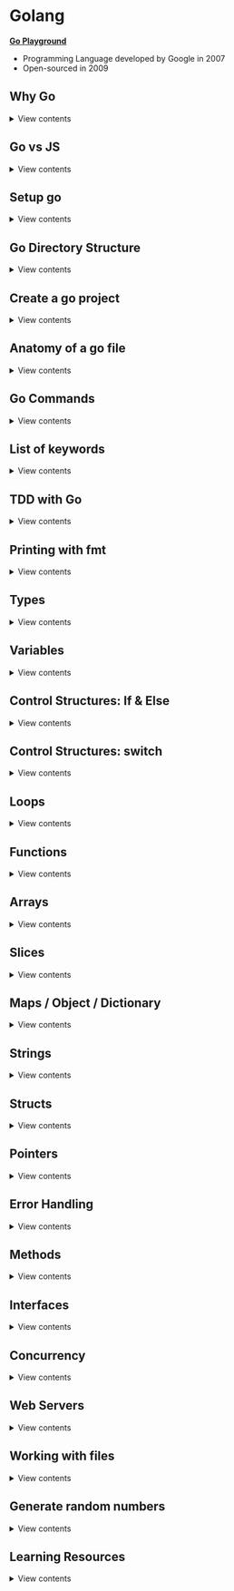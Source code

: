 # Golang

**[Go Playground](https://play.golang.org/)**

- Programming Language developed by Google in 2007
- Open-sourced in 2009

## Why Go

<details>
<summary>View contents</summary>

1. Run on multiple cores and builtin to support concurrency
2. Fast compile times
3. Ease to development
4. Fast execution
5. Automatic garbage collection

- **In Parallel:** Downloading, Uploading, Navigating at the same time
- **Multi-Threading:** Do multiple things at once, e.g., Watching, commenting in Youtube
- **Concurrency:** Dealing with lots of things at once but not necessarily run at the same time, e.g., Multiple users booking at the same time, Multiple users editing the same document

</details>

## Go vs JS

<details>
<summary>View contents</summary>

1. TYPING

- Go: Strongly typed (String, Float, Int, Byte, Struct...)
- JS: Dynamically typed

2. STRUCTURES

- Go: Structs, Pointers, Methods, Interfaces
- JS: ES6 classes

3. ERROR HANDLING

- Go: Explicit (sad path won't handle itself)
- JS: Built-in

4. MULTI-TASKING

- Go: Multi-Threaded (Concurrency, Goroutines, Sync)
- JS: Single-Threaded (Callbacks, async await, sagas, sadness)

5. OPINIONATED-NESS

- Go: Strong Opinions (Convention, built-in tooling and linters)
- JS: Fluid Opinions (Subjective to the mood that day)

</details>

## Setup go

<details>

<summary>View contents</summary>

1. Download go installer & install it. link: [go installer](https://go.dev/doc/install)
2. Add environment variables into shell config

Bash shell

```bash
# ~/.bash_profile

# set the workspace path
export GOPATH=$HOME/go-workspace # change your path correctly!

# add the go bin path to be able to execute our programs
export PATH=$PATH:$GOPATH/bin
```

Fish shell

```bash
# ~/.config/fish/config.fish

# set the workspace path
set -x GOPATH $HOME/go-workspace # change your path correctly!

# add the go bin path to be able to execute our programs
set -x PATH $PATH /usr/local/go/bin $GOPATH/bin
```

3. Create workspace

```bash
$ mkdir -p $GOPATH $GOPATH/src $GOPATH/pkg $GOPATH/bin

# $GOPATH/src : Where your Go projects / programs are located
# $GOPATH/pkg : contains every package objects
# $GOPATH/bin : The compiled binaries home
```

4. Install godoc & run godoc

```bash
$ go install golang.org/x/tools/cmd/godoc@latest

# run godoc
$ godoc -http :8000

# go to: localhost:8000/pkg
# go to personal project: localhost:8000/pkg/project-name
```

</details>

## Go Directory Structure

<details>
<summary>View contents</summary>

```txt
$GOPATH
│
└───bin
│
└───pkg
│
└───src
    │
    │
    └───github.com
        │
        └───github_username
            │
            └───repo_name
```

</details>

## Create a go project

<details>
<summary>View contents</summary>

```bash
# created a directory called "hello"
$ mkdir hello

# change directory to "hello
$ cd hello

# create "main.go" file
$ touch main.go

# generate "go.mod" file
$ go mod init github.com/foyez/hello # module path can be repository you want to publish
```

`go.mod`

```go
module github.com/foyez/hello // name or module path

go 1.18 // go version
```

</details>

## Anatomy of a go file

<details>
<summary>View contents</summary>

`main.go`

```go
// package name
// Every go program needs at least one package main
// Go programs are organized into packages
// A package is a collection of source files
package main

import (
  "fmt" // import built-in packages

  "github.com/foyez/hello/utils" // import custom packages
)

// Every go program needs one main function
// It's the entry point for the program where
// go starts executing the code
func main() {
  fmt.Println("Hello, World")
  fmt.Print(utils.Add(10, 20))
}
```

`utils/utils.go`

```go
package utils

func Add(a int64, b int64) int64 {
  return a + b
}
```

- compiles and runs the code: `go run <file_name>`
- build the code: `go build main.go`

</details>

## Go Commands

<details>
<summary>View contents</summary>

```sh
# run a go program
$ go run main.go # go run <file_name>

# install go packages
$ go install

# create a binary file from go codes
$ go build

# format unindent go code
$ go fmt main.go

# shows go package directory tree
$ go list

# identify unused variables & errors
$ go vet

# show go documentation
go doc fmt.Println

# install third party library
$ go get golang.org/x/lint/golint

# linting go code
golint
```

</details>

## List of keywords

<details>
<summary>View contents</summary>

The list of all **25** keywords of Go language:

1. `break`
2. `case`
3. `chan`
4. `const`
5. `continue`
6. `default`
7. `defer`
8. `else`
9. `fallthrough`
10. `for`
11. `func`
12. `go`
13. `goto`
14. `if`
15. `import`
16. `interface`
17. `map`
18. `package`
19. `range`
20. `return`
21. `select`
22. `struct`
23. `switch`
24. `type`
25. `var`

</details>

## TDD with Go

<details>
<summary>View contents</summary>

**[You can find all the code for this section here](https://github.com/foyez/go/tree/main/codes/tddWithGo)**

1 **Write the test first**

`hello_test.go`

```go
package hello

import "testing"

// exported if it begins with a capital letter
func TestHello(t *testing.T) {
	t.Run("saying hello to people", func(t *testing.T) {
		got := Hello("Foyez")
		want := "Hello, Foyez"

		if got != want {
			t.Errorf("got %q want %q", got, want)
		}
	})
}
```

run `go test`

```
./hello_test.go:7:10: undefined: Hello
```

2. **Write the minimal amount of code for the test to run and check the failing test output**

```go
package hello

func Hello(name string) string {
	return ""
}
```

run `go test`

```
hello_test.go:11: got "" want "Hello, Foyez"
```

3. **Write enough code to make it pass**

```go
func Hello(name string) string {
  return "Hello, " + name
}
```

run `go test`

```
PASS
ok      hello   0.004s
```

4. **Commit the code**

```git
git commit "add Hello() - greeting to people"
```

5. **Refactor**

`hello.go`

```go
package hello

const englishHelloPrefix = "Hello, "

func Hello(name string) string {
	return englishHelloPrefix + name
}
```

`hello_test.go`

```go
package hello

import "testing"

func TestHello(t *testing.T) {
	assertErrorMessage := func(t testing.TB, got, want string) {
		t.Helper()

		if got != want {
			t.Errorf("got %q want %q", got, want)
		}
	}

	t.Run("saying hello to people", func(t *testing.T) {
		got := Hello("Foyez")
		want := "Hello, Foyez"
		assertErrorMessage(t, got, want)
	})
}
```

run `go test`

```
PASS
ok      hello   0.004s
```

6. **Amend git commit**

```git
git commit --amend
```

#### TDD workflow

- Write a test
- Make the compiler pass
- Run the test, see that it fails and check the error message is meaningful
- Write enough code to make the test pass
- Refactor

7. **Add Benchmark test**

```go
func BenchmarkHello(b *testing.B) {
	if testing.Short() {
		b.Skip("skipping benchmark in short mode.")
	}
	for i := 0; i < b.N; i++ {
		Hello("Zayan")
	}
}
```

run `go test -v --bench . --benchmem`

```
BenchmarkHello   	2000000000	         0.46 ns/op

// This means that the loop ran 2000000000 times at a speed of 0.46 ns per loop.
```

8. **Add example tests**

```go
func ExampleHello() {
	greeting := Hello("Zayan")
	fmt.Println(greeting)
	// Output: Hello, Zayan
}

func ExampleHello() {
	greeting := Hello("Farah")
	fmt.Println(greeting)
	// Output: Hello, Farah
}
```

run `go test -v`

```
=== RUN   TestHello
=== RUN   TestHello/saying_hello_to_people
--- PASS: TestHello (0.00s)
    --- PASS: TestHello/saying_hello_to_people (0.00s)
=== RUN   ExampleHello
--- PASS: ExampleHello (0.00s)
=== RUN   ExampleHello_second
--- PASS: ExampleHello_second (0.00s)
```

</details>

## Printing with fmt

<details>
<summary>View contents</summary>

**[You can find all the code for this section here](https://github.com/foyez/go/tree/main/codes/printing)**

#### **Print**

```
fmt.Print()
fmt.Println()
fmt.Printf()
```

- Prints output to the stdout console
- Returns number of bytes and an error
- (The error is generally not worried about)

```go
name := "Zohan"

fmt.Print("Hello, ", name, "\n")
fmt.Println("Hello,", name)
fmt.Printf("Hello, %v\n", name)
```

```sh
Hello, Zohan
Hello, Zohan
Hello, Zohan
```

#### Fprint

```
fmt.Fprint()
fmt.Fprintln()
fmt.Fprintf()
```

- Prints the output to an external source (not in stdout console) (file, browser)
- Returns number of bytes, and any write error

#### Sprint

```
fmt.Sprint()
fmt.Sprintln()
fmt.Sprintf()
```

- Stores output on a character buffer
- Doesn't print to stdout console
- Returns the string

</details>

## Types

<details>
<summary>View contents</summary>

**[You can find all the code for this section here](https://github.com/foyez/go/tree/main/codes/types)**

| Name        | Type Name                                                                   | Examples                                  |
| ----------- | --------------------------------------------------------------------------- | ----------------------------------------- |
| **INTEGER** | int, int8, int16, int32, int64<br/>unint, unint8, unint16, unint32, unint64 | var age int = 20<br/>var count unint = -5 |
| **FLOAT**   | float32, float64                                                            | var gpa float64 = 3.4                     |
| **STRING**  | string                                                                      | var fruit string = "mango"                |
| **BOOLEAN** | bool<br/>&& <code>&#124;&#124;</code> ! < <= > >= == !=                     | true false<br/>var adult bool = age > 18  |

#### Identify and convert type

```go
	// identify type
	reflect.TypeOf(6) // int

	// convert type
	float(10) + 5.5 // 15.5
```

</details>

## Variables

<details>
<summary>View contents</summary>

**[You can find all the code for this section here](https://github.com/foyez/go/tree/main/codes/variables)**

```go
package main

import "fmt"

// var variableName type = value
// can declare outside and inside of a function
var name string = "Zayan"

func main() {
	// Infer variable type
	var age = 20

	// variables without assigning value
	// return default value
	// int: 0, float: 0.0, string: "", bool: false
	var salary int

	// value cannot be changed/re-assigned
	const birthPlace = "Bangladesh"

	// variables in only function
	funcVar := "can't declare outside of a function"

	// multiple variables
	one, two := 1, "two"

	fmt.Println(name, age, salary)
	fmt.Println(birthPlace)
	fmt.Println(funcVar)
	fmt.Println(one, two)
}
```

</details>

## Control Structures: If & Else

<details>
<summary>View contents</summary>

**[You can find all the code for this section here](https://github.com/foyez/go/tree/main/codes/control)**

```go
package main

import (
	"fmt"
)

func main() {
	var age = 10

	if age < 18 {
		fmt.Println("younger")
	} else if age == 18 {
		fmt.Println("adult")
	} else {
		fmt.Println("elder")
	}

	if name := "Farah"; name != "Farhan" {
		fmt.Println("She is Farah")
	}
}
```

</details>

## Control Structures: switch

<details>
<summary>View contents</summary>

**[You can find all the code for this section here](https://github.com/foyez/go/tree/main/codes/control)**

```go
package main

import "fmt"

func main() {
	// *****************************************
	switch city := "Cumilla"; city {
	case "Dhaka", "Cumilla", "Sylhet":
		fmt.Println("You live in", city)
	default:
		fmt.Println("You're not from around here")
	}

	// *****************************************
	var age int = 30

	switch {
	case age < 18:
		fmt.Println("young")
	case age > 18 && age <= 40:
		fmt.Println("adult")
	default:
		fmt.Println("elder")
	}

	// *****************************************
	var num int = 9

	switch {
	case num != 10:
		fmt.Println("Does not equal 10")
		fallthrough // check other case after matching this case
	case num < 10:
		fmt.Println("Less than 10")
	case num > 10:
		fmt.Println("Greater than 10")
	default:
		fmt.Println("Is 10")
	}
}
```

</details>

## Loops

<details>
<summary>View contents</summary>

**[You can find all the code for this section here](https://github.com/foyez/go/tree/main/codes/loops)**

```go
package main

import (
	"fmt"
)

func main() {
	// *****************************************
	// BASIC FOR LOOP
	// *****************************************
	fmt.Println("Basic for loop")
	for i := 1; i <= 5; i++ {
		fmt.Print(i)
	}

	// *****************************************
	// SIMILAR TO WHILE LOOP
	// *****************************************
	fmt.Println("\nSimilar to while loop")
	j := 1

	for j <= 5 {
		fmt.Print(j)
		j++
	}

	// *****************************************
	// INFINITE LOOP
	// *****************************************
	fmt.Println("\nInfinite loop")
	num := 1

	for {
		num = num + 2

		if num == 7 {
			continue
		}

		fmt.Print(num)

		if num == 11 {
			break
		}
	}

	// ********************************************
	// BASIC FOR LOOP ITERATION (STRING, ARRAY,...)
	// ********************************************
	fmt.Println("\nBasic for loop iteration")
	var name = "Farah"

	for i := 0; i < len(name); i++ {
		fmt.Println("Letter:", string(name[i]))
	}

	// *****************************************
	// STRING ITERATION
	// *****************************************
	fmt.Println("\nString iteration")
	var myCity = "কুমিল্লা"

	for index, letter := range myCity {
		if index % 2 == 0 {
			fmt.Printf("Index: %d, Letter:%#U\n", index, letter)
		}
	}

	// *****************************************
	// SLICE OR ARRAY ITERATION
	// *****************************************
	fmt.Println("\nSlice or Array iteration")
	cities := []string{"Dhaka", "Cumilla"}

	for _, city := range cities {
		fmt.Printf("%s ", city)
	}

	// *****************************************
	// MAP ITERATION
	// *****************************************
	fmt.Println("\nMap iteration")
	results := map[string]float64{
		"Farah":   3.4,
		"Laaibah": 3.3,
		"Zayan":   3.5,
	}

	for key, value := range results {
		fmt.Println(key, value)
	}

	// *****************************************
	// CHANNEL ITERATION
	// *****************************************
	fmt.Println("\nChannel iteration")

	ch := make(chan int)
	go func() {
		ch <- 1
		ch <- 2
		close(ch)
	}()

	for n := range ch {
		fmt.Println(n)
	}
}
```

_[Loop guide](https://yourbasic.org/golang/for-loop-range-array-slice-map-channel/)_

</details>

## Functions

<details>
<summary>View contents</summary>

**[You can find all the code for this section here](https://github.com/foyez/go/tree/main/codes/funtions)**

- Basic function

```go
func printAge() {
	fmt.Println(10)
}
```

- return type declaration

```go
func printAge(age int) int {
	return age
}
```

- return multiple values

```go
func printAge(age int) (string, int) {
	return "name", age
}

func main() {
	name, age = printAge(10)
}
```

- return named values

```go
func printAge(age1, age2 int) (ageOfBob, ageOfSally int) {
	ageOfBob = age1
	ageOfSally = age2
	return
}
```

- unknown number of arguments / variadic function

```go
func average(ages ...int) float64 {
	total := 0

	for _, age := range ages {
		total += age
	}

	return float64(total) / float64(len(ages))
}

func main() {
	fmt.Println(average(10, 20, 32))
}
```

</details>

## Arrays

<details>
<summary>View contents</summary>

**[You can find all the code for this section here](https://github.com/foyez/go/tree/main/codes/arrays)**

```go
// ARRAY
// [number]T
// A slice type has a specific length
// declare array
var arr [3]float64
fmt.Println(arr) // [0 0 0]

arr[1] = 23               // set element
element := arr[1]         // read element
fmt.Println(arr, element) // [0 23 0] 23

// declare and initialize
scores := [3]float64{9, 1.5, 2.2}
fmt.Println(scores)

// compiler figure out array length
arrNotMax := [...]int{2, 3, 4}
fmt.Println(arrNotMax, len(arrNotMax)) // [2 3 4] 3

// slice
fruits := [5]string{"banana", "pear", "apple", "orange", "peach"}
splicedFruits := fruits[1:3]              // [pear apple]
splicedFruits2 := fruits[2:]              // [apple orange peach]
removeLastFruit := fruits[:len(fruits)-1] // [banana pear apple orange]
lastFruit := fruits[len(fruits)-1]        // peach
fmt.Println(splicedFruits, splicedFruits2, removeLastFruit, lastFruit)
fmt.Println(len(splicedFruits)) // 2
fmt.Println(cap(splicedFruits)) // 4 (since starts from 1 and end index is 4)

// append
fruitsToAdd := append(splicedFruits, "cherry", "pineapple", "guava")
fmt.Println(splicedFruits, fruitsToAdd)             // [pear apple] [pear apple cherry pineapple guava]
fmt.Println(len(splicedFruits), cap(splicedFruits)) // 2 4
fmt.Println(len(fruitsToAdd), cap(fruitsToAdd)) // 5 8 (after crossing the previous capacity, the current capcity is doubled up)

// multidimensional array
multi := [2][3]int{{1, 2, 3}, {5, 6, 7}}
fmt.Println(multi) // [[1 2 3] [5 6 7]]
```

</details>

## Slices

<details>
<summary>View contents</summary>

**[You can find all the code for this section here](https://github.com/foyez/go/tree/main/codes/slices)**

```go
// SLICE
// []T
// A slice type has no specific length

// declare a slice
var mySlice []int
fmt.Println(mySlice) // []

// mySlice[0] = 1 // occurs an error, since size is unknown

// create a slice using make function
// dynamically-sized arrays
// make([]T, len, cap)
sliceWithMake := make([]int, 3, 10)
fmt.Println(sliceWithMake)      // [0 0 0]
fmt.Println(len(sliceWithMake)) // 3
fmt.Println(cap(sliceWithMake)) // 5
```

**Make**: make function "Initialize and allocates space in memory for a slice, map, or channel."
	
```go
s := make([]int, 0, 3)
	
for i := 0; i < 5; i++ {
    s = append(s, i)
    fmt.Printf("cap %v, len %v, %p\n", cap(s), len(s), s)
}
```
		  
```sh
cap 3, len 1, 0xc0000b2000
cap 3, len 2, 0xc0000b2000
cap 3, len 3, 0xc0000b2000
cap 6, len 4, 0xc0000b8000 # larger capacity and a new pointer address
cap 6, len 5, 0xc0000b8000
```

```go
var fruits = []string{"apple", "mango"}

// varArg
func addFruits(fruitsToAdd ...string) []string {
	// unpack or spread
	updatedFruits := append(fruits, fruitsToAdd...)
	return updatedFruits
}

addFruits("banana", "pineapple") // [apple mango banana pineapple]
```

</details>

## Maps / Object / Dictionary

<details>
<summary>View contents</summary>

**[You can find all the code for this section here](https://github.com/foyez/go/tree/main/codes/maps)**

```go
var results map[string]float64 = make(map[string]float64) // create empty map

results["foyez"] = 3.4
results["mithu"] = 3.5

fmt.Println(results) // map[foyez:3.4 mithu:3.5]

// ***********************************************
userEmails := map[int]string{
	1: "user1@email.com",
	2: "user2@email.com",
}

userEmails[1] = "user12@email.com"
emailOfSecondUser, ok := userEmails[2]
emailOfFourthUser, ok2 := userEmails[4]

fmt.Println(userEmails)             // map[1:user12@email.com 2:user2@email.com]
fmt.Println(emailOfSecondUser, ok)  // user2@email.com true
fmt.Println(emailOfFourthUser, ok2) // false

if email, ok := userEmails[2]; ok {
	fmt.Printf("%s exists\n", email)
} else {
	fmt.Printf("%s doesn't exists\n", email)
}

delete(userEmails, 1)
fmt.Println(userEmails) // [2:user2@email.com]
```

</details>

## Strings

<details>
<summary>View contents</summary>

**[You can find all the code for this section here](https://github.com/foyez/go/tree/main/codes/strings)**

```go
package main

import (
	"fmt"
	s "strings"
)

var p = fmt.Println

func main() {
	p(s.Contains("test", "es"))        // true
	p(s.Count("test", "t"))            // 2
	p(s.HasPrefix("test", "te"))       // true
	p(s.HasSuffix("test", "st"))       // true
	p(s.Index("test", "t"))            // 0
	p(s.LastIndex("test", "t"))        // 3
	p(s.Join([]string{"a", "b"}, "-")) // a-b
	p(s.Repeat("a", 5))                // aaaaa
	p(s.Replace("fooo", "o", "O", -1)) // fOOO
	p(s.Replace("fooo", "o", "O", 2))  // fOOo
	p(s.Split("a-b-c", "-"))           // [a b c]
	p(s.ToLower("TEST"))               // test
	p(s.ToUpper("test"))               // TEST
	p(len("hello"))                    // 5
	p("hello"[1])                      // 1
}
```

</details>

## Structs

<details>
<summary>View contents</summary>

**[You can find all the code for this section here](https://github.com/foyez/go/tree/main/codes/structs)**

```go
type User struct {
	ID        int
	FirstName string
	LastName  string
	Email     string
}

user := User{ID: 1, FirstName: "Foyez", LastName: "Ahmed", Email: "foyez@email.com"}

fmt.Println(user.FirstName) // Foyez
```

</details>

## Pointers

<details>
<summary>View contents</summary>

**[You can find all the code for this section here](https://github.com/foyez/go/tree/main/codes/pointers)**

**Pointer:** a variable that holds the **memory location** of a variable instead of a copy of its value.
	
```go
// Declare a pointer variable
var variableName *type
	
// Access to the variable address
&variableName
	
// Access to the variable value
*variableName
```

```go
type person struct {
	firstName      string
	lastName       string
	faboriteSports []string
}

func main() {
	person := person{
		firstName: "Foyez",
		lastName:  "Ahmed",
		faboriteSports: []string{"Cricket"}
	}
	
	updateFirstName(&person, "Rumon")
	fmt.Println(person) // {Foyez Ahmed [Cricket]}
	updateFavoriteSports(person, "Football")
	fmt.Println(person) // {Foyez Ahmed [Football]}
}
	
func updateFirstName(p *person, newFirstName string) {
	fmt.Println(p)  // &{Foyez Ahmed [Cricket]}
	fmt.Println(&p) // 0xc00000e028
	fmt.Println(*p) // {Foyez Ahmed [Cricket]}

	// (*p).firstName = newFirstName
	p.firstName = newFirstName
}
	
func updateFavoriteSports(p person, sportName string) {
	p.favoriteSports[0] = sportName
}
```
	
**Value Types:** `int`, `float`, `string`, `bool`, `structs`
> Have to use pointer to update these types of variables
	
**Reference Types:** `slices`, `maps`, `channels`, `pointers`, `functions`
> Don't need to use pointer to update these types of variables

</details>

## Error Handling

<details>
<summary>View contents</summary>

**[You can find all the code for this section here](https://github.com/foyez/go/tree/main/codes/errors)**

#### Error

- indicates that something bad happened, but it might be possible to continue running the program.
- i.e: A function that intentionally returns an error if something goes wrong

#### Panic

- happen at run time
- something happened that was fatal to the program and program stops execution
- ex: Trying to open a file that doesn't exist

```go
type error interface {
	Error() string
}

err := funcReturnError()
fmt.Println(err.Error())
panic(err.Error())
```

#### Defer

A defer statement defers the execution of a function until the surrounding function returns.

```go
func main(){
	defer fmt.Println("Bangladesh")
	defer fmt.Println("love")
	fmt.Println("I")
}

// I
// love
// Bangladesh
```

#### Recover

- **Panic** is called during a run time error and fatally kill the program
- **Recover** tells Go what to do when a panic happens (returns what was passed to panic)
- Recover must be paired with **defer**, which will fire even after a panic

```go
func recoverFromPanic() {
	if r := recover(); r != nil {
		fmt.Println(r)
	}
}

func main() {
	defer recoverFromPanic()

	for i := 0; i < 5; i++ {
		fmt.Println(i)

		if i == 2 {
			panic("PANIC!")
		}
	}
}

// 0
// 1
// 2
// PANIC!
```

</details>

## Methods

<details>
<summary>View contents</summary>

**[You can find all the code for this section here](https://github.com/foyez/go/tree/main/codes/methods)**
Syntax of method

```go
func (r ReceiverType) funcName(parameters) (results)
```

#### Methods vs Functions

- The difference between a method and a function is that instead of accepting an argument as struct, we're calling a method on an instance of that struct.

```go
type address struct {
	email   string
	zipCode int
}
	
type User struct {
	name string
	age  int
	address
}
	
func main() {
	user := User{
		name: "Manam", 
		age: 25,
		address: address{
			email: "manam@email.com",
			zipCode: 34000
		},
	}
	
	updateUserName(&user, "Chayon")
	
	// (&user).UpdateName("Chayon")
	user.UpdateName("Chayon")
}

func updateUserName(u *User, name string) {
	u.name = name
}

// func (receiverName ReceiverType) MethodName(args)
// When a method is called on a variable of that type,
// we get the reference to its data via the receiverName variable.
func (u *User) UpdateName(name string) {
	// (*u).name = name
	u.name = name
}
```

</details>

## Interfaces

<details>
<summary>View contents</summary>

**[You can find all the code for this section here](https://github.com/foyez/go/tree/main/codes/interfaces)**

**Structs:** define a set of attributes on a type, e.g.: a user has a `FirstName` and a `LastName`, it is the type of User.

**Interfaces:** describe a set of behaviors that also define a type, e.g. a user can change the `FirstName` is a type of that interface.

```go
// Describer has a Describe method
type Human interface {
	Describe() string
}

// Any struct that has a method called describe is also a type of Describer

type User struct {
	ID                         int
	FirstName, LastName, Email string
}

type Group struct {
	role           string
	users          []User
	newestUser     User
	spaceAvailable bool
}

func (u User) Describe() string {
	desc := fmt.Sprintf("Name: %s %s, Email: %s", u.FirstName, u.LastName, u.Email)
	return desc
}

func (g *Group) Describe() string {
	if len(g.users) > 2 {
		g.spaceAvailable = false
	}

	desc := fmt.Sprintf("Users: %d, Newest User: %s %s, Accepting New User: %t", len(g.users), g.newestUser.FirstName, g.newestUser.LastName, g.spaceAvailable)
	return desc
}

func main() {
	user := User{ID: 1, FirstName: "Foyez", LastName: "Ahmed", Email: "foyez@email.com"}
	user2 := User{ID: 2, FirstName: "Manam", LastName: "Ahmed", Email: "manam@email.com"}

	group := Group{
		role:           "admin",
		users:          []User{user, user2},
		newestUser:     user2,
		spaceAvailable: true,
	}

	describeSomething := func(human Human) {
		desc := human.Describe()
		fmt.Println(desc)
	}

	describeSomething(user) // Name: Foyez Ahmed, Email: foyez@email.com
	describeSomething(&group) // Users: 2, Newest User: Manam Ahmed, Accepting New User: true
}
```

#### Empty Interface

```go
interface{}
```

- Specifies zero methods
- An empty interface may hold values of any type
- Like _any_ type in Typescript

```go
var people map[string]interface{} = make(map[string]interface{})

people["name"] = "Foyez"
people["age"] = 28

fmt.Printf("%#v %T\n", people["name"], people["name"]) // "Foyez" string
fmt.Printf("%#v %T", people["age"], people["age"])     // 28 int
```

</details>

## Concurrency

<details>
<summary>View contents</summary>

**[You can find all the code for this section here](https://github.com/foyez/go/tree/main/codes/concurrency)**

#### Goroutines

- A **Goroutine** is a lightweight thread manged by the Go runtime
- Implemented by adding the `go` keyword before executing a function
- Tells go to spin up a new thread to do that thing

```go

```

</details>

## Web Servers

<details>
<summary>View contents</summary>

**[You can find all the code for this section here](https://github.com/foyez/go/tree/main/codes/webServers)**

```go
package main

import (
	"fmt"
	"log"
	"net/http"
)

func home(w http.ResponseWriter, req *http.Request) {
	fmt.Println("Home!")
	fmt.Fprint(w, "Home!")
}

func main() {
	http.HandleFunc("/", home)

	fmt.Println("Server is running on port :8080")
	log.Fatal(http.ListenAndServe(":8080", nil))
}
```

</details>

## Working with files

<details>
<summary>View contents</summary>

```go
import (
	"fmt"
	"os"
	"strings"
)

type names string[]

func main() {
	names := names{"Sohel", "Mithu", "Rupom"}
	names.saveToFile("my_names")
	fmt.Println(readNamesFromFiles("my_names"))
	removeFile("my_names")
}

func (n names) toString() string {
	return strings.Join(n, ",")
}

func (n names) saveToFile(filename string) error {
	return os.WriteFile(filename, []bytes(n.toString()), 0666)
}

func readNamesFromFile(filename string) names {
	bs, err := os.ReadFile(filename)
	if err != nil {
		fmt.Println("Error:", err)
		os.Exit(1)
	}
	
	return strings.Split(string(bs), ",")
}

func removeFile(filename string) {
	err := os.Remove(filename)
	if err != nil {
		fmt.Println("Error:", err)
	}
}
```

</details>
	
## Generate random numbers
	
<details>
<summary>View contents</summary>
	
```go
import (
	"math/rand"
	"time"
)
	
source := rand.NewSource(time.Now().UnixNano())
r := rand.New(source)
	
// genrate random number from 0 to n
r.Intn(8) // n = 8
```
	
</details>

## Learning Resources

<details>
<summary>View contents</summary>

- [Build web application with golang](https://github.com/astaxie/build-web-application-with-golang) - `A golang ebook intro how to build a web with golang`
- [Go Patterns](https://github.com/tmrts/go-patterns) - `Curated list of Go design patterns, recipes and idioms`
- [Learn Go with Tests](https://github.com/quii/learn-go-with-tests) - `Learn Go with test-driven development`
- [Go for Javascript Developers](https://www.pazams.com/Go-for-Javascript-Developers/)
- [Creating a RESTful API With Golang](https://tutorialedge.net/golang/creating-restful-api-with-golang/)
- [Go Tour](https://tour.golang.org/list)
- [Effective Go](https://golang.org/doc/effective_go.html)
- [Go by Example](https://gobyexample.com/)
- [Go Doc](https://golang.org/doc/)
- [Go Blog](https://blog.golang.org/)
- [Clean Go Article](https://github.com/Pungyeon/clean-go-article)
- [How To Code in Go](https://www.digitalocean.com/community/tutorial_series/how-to-code-in-go)

### Video Tutorials

- [Golang Tutorial for Beginners](https://www.youtube.com/watch?v=yyUHQIec83I) - `TechWorld with Nana`
- [Learn Go Programming - Golang Tutorial for Beginners](https://www.youtube.com/watch?v=YS4e4q9oBaU)
- [Learn Go Programming by Building 11 Projects – Full Course](https://www.youtube.com/watch?v=jFfo23yIWac)

</details>
